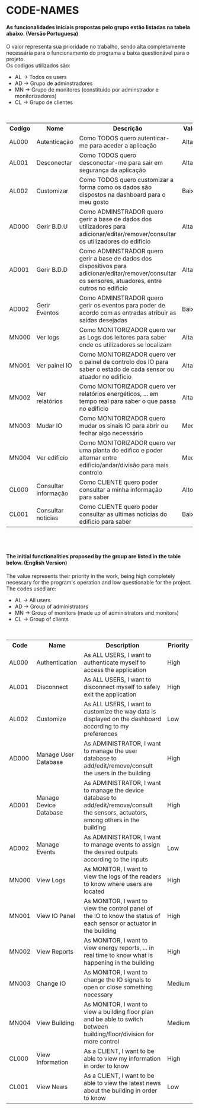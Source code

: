# CODE-NAMES

<p><h4>
  As funcionalidades iniciais propostas pelo grupo estão listadas na tabela abaixo. (Versão Portuguesa)
</h4></p>

<p>
  O valor representa sua prioridade no trabalho, sendo alta completamente necessária para o funcionamento do programa e baixa questionável para o projeto. <br>
  Os codigos utilizados são:
  <ul>
    <li> AL -> Todos os users </li>
    <li> AD -> Grupo de adminstradores </li>
    <li> MN -> Grupo de monitores (constituido por adminstrador e monitorizadores) </li>
    <li> CL -> Grupo de clientes </li>
  </ul>
</p>

<br>

<table>
  <tr>
    <th>Codígo</th>
    <th>Nome</th>
    <th>Descrição</th>
    <th>Valor</th>
  </tr>
  <tr>
    <td>AL000</td>
    <td>Autenticação</td>
    <td>Como TODOS quero autenticar-me para aceder a aplicação</td>
    <td>Alta</td>
  </tr>

  <tr>
    <td>AL001</td>
    <td>Desconectar</td>
    <td>Como TODOS quero desconectar-me para sair em segurança da aplicação</td>
    <td>Alta</td>
  </tr>
  
  <tr>
    <td>AL002</td>
    <td>Customizar</td>
    <td>Como TODOS quero customizar a forma como os dados são dispostos na dashboard para o meu gosto </td>
    <td>Baixo</td>
  </tr>
  
  <tr>
    <td>AD000</td>
    <td>Gerir B.D.U </td>
    <td>Como ADMINSTRADOR quero gerir a base de dados dos utilizadores para 
      adicionar/editar/remover/consultar os utilizadores do edificio</td>
    <td>Alta</td>
  </tr>
  
  <tr>
    <td>AD001</td>
    <td>Gerir B.D.D </td>
    <td>Como ADMINSTRADOR quero gerir a base de dados dos dispositivos para 
      adicionar/editar/remover/consultar os sensores, atuadores, entre outros no edificio</td>
    <td>Alta</td>
    
  <tr>
    <td>AD002</td>
    <td> Gerir Eventos </td>
    <td>Como ADMINSTRADOR quero gerir os eventos para poder de acordo com as entradas atribuir as saídas desejadas</td>
    <td>Baixo</td>    
  </tr>
  
  <tr>
    <td>MN000</td>
    <td> Ver logs </td>
    <td> Como MONITORIZADOR quero ver as Logs dos leitores para saber onde os utilizadores se localizam </td>
    <td>Alta</td>    
  </tr> 

  <tr>
    <td>MN001</td>
    <td> Ver painel IO </td>
    <td> Como MONITORIZADOR quero ver o painel de controlo dos IO para saber o estado de cada sensor ou atuador no edificio </td>
    <td>Alta</td>    
  </tr>  

  <tr>
    <td>MN002</td>
    <td> Ver relatórios </td>
    <td> Como MONITORIZADOR quero ver relatórios energéticos, ... em tempo real para saber o que passa no edificio </td>
    <td>Alta</td>    
  </tr>
  
  <tr>
    <td>MN003</td>
    <td> Mudar IO </td>
    <td> Como MONITORIZADOR quero mudar os sinais IO para abrir ou fechar algo necessário </td>
    <td>Medio</td>    
  </tr>    

  <tr>
    <td>MN004</td>
    <td> Ver edificio </td>
    <td> Como MONITORIZADOR quero ver uma planta do edifico e poder alternar entre edificio/andar/divisão para mais controlo </td>
    <td>Medio</td>    
  </tr>       
  
  <tr>
    <td>CL000</td>
    <td> Consultar informação </td>
    <td> Como CLIENTE quero poder consultar a minha informação para saber </td>
    <td>Alto</td>    
  </tr>     
  
  <tr>
    <td>CL001</td>
    <td> Consultar noticias </td>
    <td> Como CLIENTE quero poder consultar as ultimas noticias do edificio para saber </td>
    <td>Baixo</td>    
  </tr>   
</table>

<br>
<br>

<p><h4>
The initial functionalities proposed by the group are listed in the table below. (English Version)
</h4></p>
<p>
The value represents their priority in the work, being high completely necessary for the program's operation and low questionable for the project. <br>
The codes used are:
  <ul>
    <li>AL -> All users</li>
    <li>AD -> Group of administrators</li>
    <li>MN -> Group of monitors (made up of administrators and monitors)</li>
    <li>CL -> Group of clients</li>
  </ul>
</p>

<br>

<table>
  <tr>
    <th>Code</th>
    <th>Name</th>
    <th>Description</th>
    <th>Priority</th>
  </tr>
  <tr>
    <td>AL000</td>
    <td>Authentication</td>
    <td>As ALL USERS, I want to authenticate myself to access the application</td>
    <td>High</td>
  </tr>
  <tr>
    <td>AL001</td>
    <td>Disconnect</td>
    <td>As ALL USERS, I want to disconnect myself to safely exit the application</td>
    <td>High</td>
  </tr>
  <tr>
    <td>AL002</td>
    <td>Customize</td>
    <td>As ALL USERS, I want to customize the way data is displayed on the dashboard according to my preferences</td>
    <td>Low</td>
  </tr>
  <tr>
    <td>AD000</td>
    <td>Manage User Database</td>
    <td>As ADMINISTRATOR, I want to manage the user database to add/edit/remove/consult the users in the building</td>
    <td>High</td>
  </tr>
  <tr>
    <td>AD001</td>
    <td>Manage Device Database</td>
    <td>As ADMINISTRATOR, I want to manage the device database to add/edit/remove/consult the sensors, actuators, among others in the building</td>
    <td>High</td>
  </tr>
  <tr>
    <td>AD002</td>
    <td>Manage Events</td>
    <td>As ADMINISTRATOR, I want to manage events to assign the desired outputs according to the inputs</td>
    <td>Low</td>    
  </tr>
  <tr>
    <td>MN000</td>
    <td>View Logs</td>
    <td>As MONITOR, I want to view the logs of the readers to know where users are located</td>
    <td>High</td>    
  </tr> 
  <tr>
    <td>MN001</td>
    <td>View IO Panel</td>
    <td>As MONITOR, I want to view the control panel of the IO to know the status of each sensor or actuator in the building</td>
    <td>High</td>    
  </tr>  
  <tr>
    <td>MN002</td>
    <td>View Reports</td>
    <td>As MONITOR, I want to view energy reports, ... in real time to know what is happening in the building</td>
    <td>High</td>    
  </tr>
  <tr>
    <td>MN003</td>
    <td>Change IO</td>
    <td>As MONITOR, I want to change the IO signals to open or close something necessary</td>
    <td>Medium</td>    
  </tr>    
  <tr>
    <td>MN004</td>
    <td>View Building</td>
    <td>As MONITOR, I want to view a building floor plan and be able to switch between building/floor/division for more control</td>
    <td>Medium</td>    
  </tr>       
  <tr>
    <td>CL000</td>
    <td>View Information</td>
    <td>As a CLIENT, I want to be able to view my information in order to know</td>
    <td>High</td>    
  </tr>     
  <tr>
    <td>CL001</td>
    <td>View News</td>
    <td>As a CLIENT, I want to be able to view the latest news about the building in order to know</td>
    <td>Low</td>    
  </tr>   
</table>

